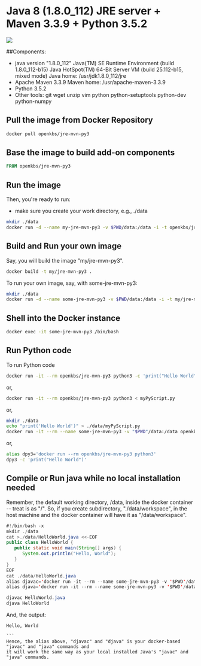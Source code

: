 # Java 8 (1.8.0_112) JRE server + Maven 3.3.9 + Python 3.5.2

[![](https://imagelayers.io/badge/openkbs/jre-mvn-py:latest.svg)](https://imagelayers.io/?images=openkbs/jre-mvn-py:latest 'Get your own badge on imagelayers.io')

##Components:
* java version "1.8.0_112"
Java(TM) SE Runtime Environment (build 1.8.0_112-b15)
Java HotSpot(TM) 64-Bit Server VM (build 25.112-b15, mixed mode)
Java home: /usr/jdk1.8.0_112/jre
* Apache Maven 3.3.9 
Maven home: /usr/apache-maven-3.3.9
* Python 3.5.2
* Other tools: git wget unzip vim python python-setuptools python-dev python-numpy 

## Pull the image from Docker Repository


```bash
docker pull openkbs/jre-mvn-py3
```

## Base the image to build add-on components

```Dockerfile
FROM openkbs/jre-mvn-py3
```

## Run the image

Then, you're ready to run:
- make sure you create your work directory, e.g., ./data

```bash
mkdir ./data
docker run -d --name my-jre-mvn-py3 -v $PWD/data:/data -i -t openkbs/jre-mvn-py3
```

## Build and Run your own image
Say, you will build the image "my/jre-mvn-py3".

```bash
docker build -t my/jre-mvn-py3 .
```

To run your own image, say, with some-jre-mvn-py3:

```bash
mkdir ./data
docker run -d --name some-jre-mvn-py3 -v $PWD/data:/data -i -t my/jre-mvn-py3
```

## Shell into the Docker instance

```bash
docker exec -it some-jre-mvn-py3 /bin/bash
```

## Run Python code

To run Python code 

```bash
docker run -it --rm openkbs/jre-mvn-py3 python3 -c 'print("Hello World")'
```

or,

```bash
docker run -it --rm openkbs/jre-mvn-py3 python3 < myPyScript.py 
```

or,

```bash
mkdir ./data
echo "print('Hello World')" > ./data/myPyScript.py
docker run -it --rm --name some-jre-mvn-py3 -v "$PWD"/data:/data openkbs/jre-mvn-py3 python3 myPyScript.py
```

or,

```bash
alias dpy3='docker run --rm openkbs/jre-mvn-py3 python3'
dpy3 -c 'print("Hello World")'
```

## Compile or Run java while no local installation needed
Remember, the default working directory, /data, inside the docker container -- treat is as "/".
So, if you create subdirectory, "./data/workspace", in the host machine and 
the docker container will have it as "/data/workspace".

```java
#!/bin/bash -x
mkdir ./data
cat >./data/HelloWorld.java <<-EOF
public class HelloWorld {
   public static void main(String[] args) {
      System.out.println("Hello, World");
   }
}
EOF
cat ./data/HelloWorld.java
alias djavac='docker run -it --rm --name some-jre-mvn-py3 -v '$PWD'/data:/data openkbs/jre-mvn-py3 javac'
alias djava='docker run -it --rm --name some-jre-mvn-py3 -v '$PWD'/data:/data openkbs/jre-mvn-py3 java'

djavac HelloWorld.java
djava HelloWorld
```
And, the output:
````
Hello, World

```
Hence, the alias above, "djavac" and "djava" is your docker-based "javac" and "java" commands and 
it will work the same way as your local installed Java's "javac" and "java" commands.
